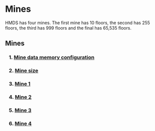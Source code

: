 # Mines

HMDS has four mines. The first mine has 10 floors, the second has 255 floors, the third has 999 floors and the final has 65,535 floors. 

## Mines
### &ensp; 1. [Mine data memory configuration](mine_data_config.md)
### &ensp; 2. [Mine size](mine_size.md)
### &ensp; 3. [Mine 1](mine_1.md)
### &ensp; 4. [Mine 2](mine_2.md)
### &ensp; 5. [Mine 3](mine_3.md)
### &ensp; 6. [Mine 4](mine_4.md)